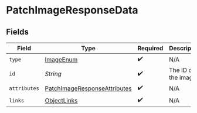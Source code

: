 # PatchImageResponseData


## Fields

| Field                                                                                   | Type                                                                                    | Required                                                                                | Description                                                                             | Example                                                                                 |
| --------------------------------------------------------------------------------------- | --------------------------------------------------------------------------------------- | --------------------------------------------------------------------------------------- | --------------------------------------------------------------------------------------- | --------------------------------------------------------------------------------------- |
| `type`                                                                                  | [ImageEnum](../../models/components/ImageEnum.md)                                       | :heavy_check_mark:                                                                      | N/A                                                                                     |                                                                                         |
| `id`                                                                                    | *String*                                                                                | :heavy_check_mark:                                                                      | The ID of the image                                                                     | 7                                                                                       |
| `attributes`                                                                            | [PatchImageResponseAttributes](../../models/components/PatchImageResponseAttributes.md) | :heavy_check_mark:                                                                      | N/A                                                                                     |                                                                                         |
| `links`                                                                                 | [ObjectLinks](../../models/components/ObjectLinks.md)                                   | :heavy_check_mark:                                                                      | N/A                                                                                     |                                                                                         |